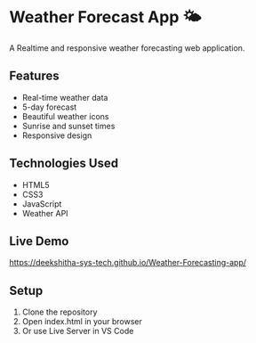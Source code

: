 # Weather Forecast App 🌤

A Realtime and responsive weather forecasting web application.

## Features
- Real-time weather data
- 5-day forecast
- Beautiful weather icons
- Sunrise and sunset times
- Responsive design

## Technologies Used
- HTML5
- CSS3
- JavaScript
- Weather API

## Live Demo
https://deekshitha-sys-tech.github.io/Weather-Forecasting-app/

## Setup
1. Clone the repository
2. Open index.html in your browser
3. Or use Live Server in VS Code

